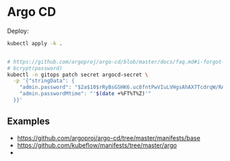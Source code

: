 
# Argo CD

Deploy:

```sh
kubectl apply -k .


# https://github.com/argoproj/argo-cd/blob/master/docs/faq.md#i-forgot-the-admin-password-how-do-i-reset-it
# bcrypt(password)
kubectl -n gitops patch secret argocd-secret \
  -p '{"stringData": {
    "admin.password": "$2a$10$rRyBsGSHK6.uc8fntPwVIuLVHgsAhAX7TcdrqW/RADU0uh7CaChLa",
    "admin.passwordMtime": "'$(date +%FT%T%Z)'"
  }}'

```


## Examples

- https://github.com/argoproj/argo-cd/tree/master/manifests/base
- https://github.com/kubeflow/manifests/tree/master/argo
- 
